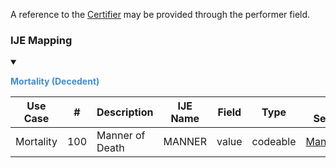 A reference to the <a href='StructureDefinition-vrdr-certifier.html'>Certifier</a> may be provided through the performer field.
### IJE Mapping

<style>
 .context-menu {cursor: context-menu; color: #438bca;}
 .context-menu:hover {opacity: 0.5;}
</style>
<details open>

<summary>

<strong class='context-menu'> Mortality (Decedent) </strong>

</summary>
<table class='grid'>
<thead>
  <tr>
    <th style='text-align: center'><strong>Use Case</strong></th>
    <th><strong>#</strong></th>
    <th><strong>Description</strong></th>
    <th><strong>IJE Name</strong></th>
    <th><strong>Field</strong></th>
    <th><strong>Type</strong></th>
    <th><strong>Value Set/Comments</strong></th>
  </tr>
</thead>
<tbody>
<tr>
  <td style='text-align: center'>Mortality</td>
  <td>100</td>
  <td>Manner of Death</td>
  <td>MANNER</td>
  <td>value</td>
  <td>codeable</td>
  <td><a href='ValueSet-vrdr-manner-of-death-vs.html'>MannerOfDeathVS</a></td>
</tr>

</tbody>
</table>

</details>
<p></p>

